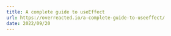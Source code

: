 ```yaml
---
title: A complete guide to useEffect
url: https://overreacted.io/a-complete-guide-to-useeffect/
date: 2022/09/20
---
```

